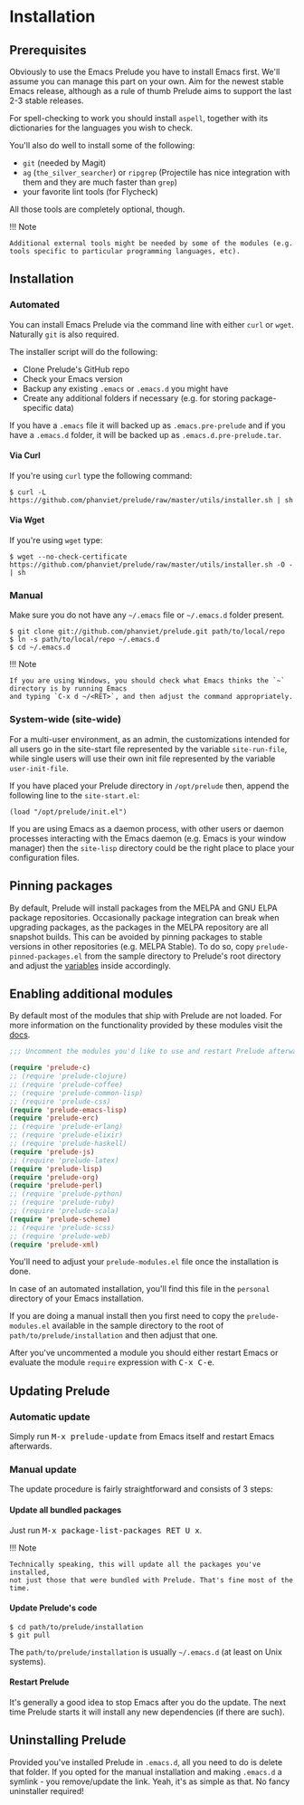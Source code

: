 # Installation

## Prerequisites

Obviously to use the Emacs Prelude you have to install Emacs
first. We'll assume you can manage this part on your own.
Aim for the newest stable Emacs release, although as a rule of
thumb Prelude aims to support the last 2-3 stable releases.

For spell-checking to work you should install `aspell`, together with its
dictionaries for the languages you wish to check.

You'll also do well to install some of the following:

* `git` (needed by Magit)
* `ag` (`the_silver_searcher`) or `ripgrep` (Projectile has nice integration with them and they are much faster than `grep`)
* your favorite lint tools (for Flycheck)

All those tools are completely optional, though.

!!! Note

    Additional external tools might be needed by some of the modules (e.g. tools specific to particular programming languages, etc).

## Installation

### Automated

You can install Emacs Prelude via the command line with either `curl` or
`wget`. Naturally `git` is also required.

The installer script will do the following:

* Clone Prelude's GitHub repo
* Check your Emacs version
* Backup any existing `.emacs` or `.emacs.d` you might have
* Create any additional folders if necessary (e.g. for storing package-specific data)

If you have a `.emacs` file it will backed up as `.emacs.pre-prelude` and if you have
a `.emacs.d` folder, it will be backed up as `.emacs.d.pre-prelude.tar`.

#### Via Curl

If you're using `curl` type the following command:

```shellsession
$ curl -L https://github.com/phanviet/prelude/raw/master/utils/installer.sh | sh
```

#### Via Wget

If you're using `wget` type:

```shellsession
$ wget --no-check-certificate https://github.com/phanviet/prelude/raw/master/utils/installer.sh -O - | sh
```

### Manual

Make sure you do not have any `~/.emacs` file or `~/.emacs.d` folder present.

```shellsession
$ git clone git://github.com/phanviet/prelude.git path/to/local/repo
$ ln -s path/to/local/repo ~/.emacs.d
$ cd ~/.emacs.d
```

!!! Note

    If you are using Windows, you should check what Emacs thinks the `~` directory is by running Emacs
    and typing `C-x d ~/<RET>`, and then adjust the command appropriately.

### System-wide (site-wide)

For a multi-user environment, as an admin, the customizations intended
for all users go in the site-start file represented by the variable
`site-run-file`, while single users will use their own init file
represented by the variable `user-init-file`.

If you have placed your Prelude directory in `/opt/prelude` then,
append the following line to the `site-start.el`:

``` emacs-lisp
(load "/opt/prelude/init.el")
```

If you are using Emacs as a daemon process, with other users or daemon
processes interacting with the Emacs daemon (e.g. Emacs is your window
manager) then the `site-lisp` directory could be the right place to
place your configuration files.

## Pinning packages

By default, Prelude will install packages from the MELPA and GNU ELPA package
repositories. Occasionally package integration can break when upgrading packages,
as the packages in the MELPA repository are all snapshot builds.
This can be avoided by pinning packages to stable versions in other repositories (e.g. MELPA Stable).
To do so, copy `prelude-pinned-packages.el` from the sample directory to
Prelude's root directory and adjust the [variables](https://www.gnu.org/software/emacs/manual/html_node/emacs/Package-Installation.html)
inside accordingly.

## Enabling additional modules

By default most of the modules that ship with Prelude are not loaded. For more information on the functionality provided by these modules visit the [docs](modules/index.md).

```lisp
;;; Uncomment the modules you'd like to use and restart Prelude afterwards

(require 'prelude-c)
;; (require 'prelude-clojure)
;; (require 'prelude-coffee)
;; (require 'prelude-common-lisp)
;; (require 'prelude-css)
(require 'prelude-emacs-lisp)
(require 'prelude-erc)
;; (require 'prelude-erlang)
;; (require 'prelude-elixir)
;; (require 'prelude-haskell)
(require 'prelude-js)
;; (require 'prelude-latex)
(require 'prelude-lisp)
(require 'prelude-org)
(require 'prelude-perl)
;; (require 'prelude-python)
;; (require 'prelude-ruby)
;; (require 'prelude-scala)
(require 'prelude-scheme)
;; (require 'prelude-scss)
;; (require 'prelude-web)
(require 'prelude-xml)
```

You'll need to adjust your `prelude-modules.el` file once the installation is done.

In case of an automated installation, you'll find this file in the `personal` directory of your Emacs installation.

If you are doing a manual install then you first
need to copy the `prelude-modules.el` available in the sample
directory to the root of `path/to/prelude/installation` and then
adjust that one.

After you've uncommented a module you should either restart Emacs or evaluate the module
`require` expression with <kbd>C-x C-e</kbd>.

## Updating Prelude

### Automatic update

Simply run <kbd>M-x prelude-update</kbd> from Emacs itself and restart Emacs afterwards.

### Manual update

The update procedure is fairly straightforward and consists of 3 steps:

#### Update all bundled packages

Just run <kbd>M-x package-list-packages RET U x</kbd>.

!!! Note

    Technically speaking, this will update all the packages you've installed,
    not just those that were bundled with Prelude. That's fine most of the time.

#### Update Prelude's code

```shellsession
$ cd path/to/prelude/installation
$ git pull
```

The `path/to/prelude/installation` is usually `~/.emacs.d` (at least
on Unix systems).

#### Restart Prelude

It's generally a good idea to stop Emacs after you do the update. The
next time Prelude starts it will install any new dependencies (if
there are such).

## Uninstalling Prelude

Provided you've installed Prelude in `.emacs.d`, all you need to do is delete that folder.
If you opted for the manual installation and making `.emacs.d` a symlink - you remove/update
the link. Yeah, it's as simple as that. No fancy uninstaller required!
